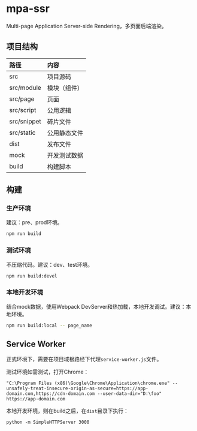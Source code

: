 # mpa-ssr

Multi-page Application Server-side Rendering，多页面后端渲染。

## 项目结构

路径 | 内容
:--- | :---
src | 项目源码
src/module | 模块（组件）
src/page | 页面
src/script | 公用逻辑
src/snippet | 碎片文件
src/static | 公用静态文件
dist | 发布文件
mock | 开发测试数据
build | 构建脚本

## 构建

### 生产环境

建议：pre、prod环境。

```bash
npm run build
```

### 测试环境

不压缩代码。建议：dev、test环境。

```bash
npm run build:devel
```

### 本地开发环境

结合mock数据，使用Webpack DevServer和热加载，本地开发调试。建议：本地环境。

```bash
npm run build:local -- page_name
```

## Service Worker

正式环境下，需要在项目域根路经下代理`service-worker.js`文件。

测试环境如需测试，打开Chrome：

```
"C:\Program Files (x86)\Google\Chrome\Application\chrome.exe" --unsafely-treat-insecure-origin-as-secure=https://app-domain.com,https://cdn-domain.com --user-data-dir="D:\foo" https://app-domain.com
```

本地开发环境，则在build之后，在`dist`目录下执行：

```
python -m SimpleHTTPServer 3000
```